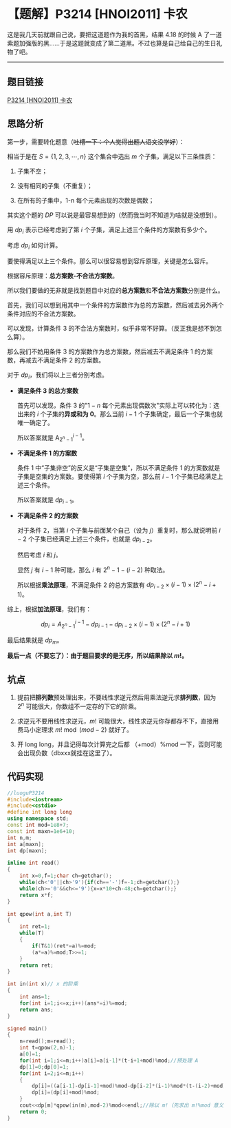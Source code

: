 # 【题解】P3214 [HNOI2011] 卡农

这是我几天前就跟自己说，要把这道题作为我的首黑，结果 4.18 的时候 A 了一道紫题加强版的黑……于是这题就变成了第二道黑。不过也算是自己给自己的生日礼物了吧。

---

## 题目链接

[P3214 [HNOI2011] 卡农](https://www.luogu.com.cn/problem/P3214)

## 思路分析

第一步，需要转化题意（~~吐槽一下：个人觉得出题人语文没学好~~）：

相当于是在 $S=\{1,2,3,\cdots,n\}$ 这个集合中选出 $m$ 个子集，满足以下三条性质：

1. 子集不空；

2. 没有相同的子集（不重复）；

3. 在所有的子集中，1-n 每个元素出现的次数是偶数；

其实这个题的 $DP$ 可以说是最容易想到的（然而我当时不知道为啥就是没想到）。

用 $dp_i$ 表示已经考虑到了第 $i$ 个子集，满足上述三个条件的方案数有多少个。

考虑 $dp_i$ 如何计算。

要使得满足以上三个条件。那么可以很容易想到容斥原理，关键是怎么容斥。

根据容斥原理：**总方案数-不合法方案数**。

所以我们要做的无非就是找到题目中对应的**总方案数**和**不合法方案数**分别是什么。

首先，我们可以想到用其中一个条件的方案数作为总的方案数，然后减去另外两个条件对应的不合法方案数。

可以发现，计算条件 3 的不合法方案数时，似乎非常不好算。（反正我是想不到怎么算）。

那么我们不妨用条件 3 的方案数作为总方案数，然后减去不满足条件 1 的方案数，再减去不满足条件 2 的方案数。

对于 $dp_i$，我们将以上三者分别考虑。

- **满足条件 3 的总方案数**
  
  首先可以发现，条件 3 的"$1-n$ 每个元素出现偶数次"实际上可以转化为：选出来的 $i$ 个子集的**异或和为 0**。那么当前 $i-1$ 个子集确定，最后一个子集也就唯一确定了。
  
  所以答案就是 $\mathrm A_{2^n-1}^{i-1}$。

- **不满足条件 1 的方案数**
  
  条件 1 中“子集非空”的反义是“子集是空集”，所以不满足条件 1 的方案数就是子集是空集的方案数。要使得第 $i$ 个子集为空，那么前 $i-1$ 个子集已经满足上述三个条件。
  
  所以答案就是 $dp_{i-1}$。

- **不满足条件 2 的方案数**
  
  对于条件 2，当第 $i$ 个子集与前面某个自己（设为 $j$）重复时，那么就说明前 $i-2$ 个子集已经满足上述三个条件，也就是 $dp_{i-2}$。
  
  然后考虑 $i$ 和 $j$。
  
  显然 $j$ 有 $i-1$ 种可能，那么 $i$ 有 $2^n-1-(i-2)$ 种取法。
  
  所以根据**乘法原理**，不满足条件 2 的总方案数有 $dp_{i-2} \times (i-1) \times (2^n-i+1)$。

综上，根据**加法原理**，我们有：

$$
dp_i=A_{2^n-1}^{i-1}-dp_{i-1}-dp_{i-2} \times (i-1) \times (2^n-i+1)
$$

最后结果就是 $dp_m$。

**最后一点（不要忘了）：由于题目要求的是无序，所以结果除以 $m!$。**

## 坑点

1. 提前把**排列数**预处理出来，不要线性求逆元然后用乘法逆元求**排列数**，因为 $2^n$ 可能很大，你数组不一定存的下它的阶乘。

2. 求逆元不要用线性求逆元，$m!$ 可能很大，线性求逆元你存都存不下，直接用费马小定理求 $m! \bmod (mod-2)$ 就好了。

3. 开 long long，并且记得每次计算完之后都 （+mod）%mod 一下，否则可能会出现负数（dbxxx就挂在这里了）。

## 代码实现

```cpp
//luoguP3214
#include<iostream>
#include<cstdio>
#define int long long
using namespace std;
const int mod=1e8+7;
const int maxn=1e6+10;
int n,m;
int a[maxn];
int dp[maxn];

inline int read()
{
    int x=0,f=1;char ch=getchar();
    while(ch<'0'||ch>'9'){if(ch=='-')f=-1;ch=getchar();}
    while(ch>='0'&&ch<='9'){x=x*10+ch-48;ch=getchar();}
    return x*f; 
}

int qpow(int a,int T)
{
    int ret=1;
    while(T)
    {
        if(T&1)(ret*=a)%=mod;
        (a*=a)%=mod;T>>=1;
    }
    return ret;
}

int in(int x)// x 的阶乘
{
    int ans=1;
    for(int i=1;i<=x;i++)(ans*=i)%=mod;
    return ans;
}

signed main()
{
    n=read();m=read();
    int t=qpow(2,n)-1;
    a[0]=1;
    for(int i=1;i<=m;i++)a[i]=a[i-1]*(t-i+1+mod)%mod;//预处理 A
    dp[1]=0;dp[0]=1;
    for(int i=2;i<=m;i++)
    {
        dp[i]=((a[i-1]-dp[i-1]+mod)%mod-dp[i-2]*(i-1)%mod*(t-(i-2)+mod)%mod+mod)%mod;//记得多 % 几遍。
        dp[i]=(dp[i]+mod)%mod;
    }
    cout<<dp[m]*qpow(in(m),mod-2)%mod<<endl;//除以 m!（先求出 m!%mod 意义下的逆元，再用dp[m]乘上这个逆元。
    return 0;
}
```
